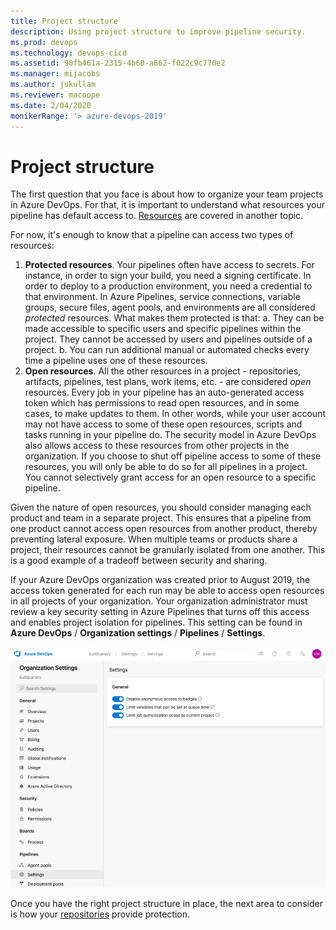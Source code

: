 ```yaml
---
title: Project structure
description: Using project structure to improve pipeline security.
ms.prod: devops
ms.technology: devops-cicd
ms.assetid: 90fb461a-2315-4b60-a662-f022c9c770e2
ms.manager: mijacobs
ms.author: jukullam
ms.reviewer: macoope
ms.date: 2/04/2020
monikerRange: '> azure-devops-2019'
---
```


# Project structure

The first question that you face is about how to organize your team projects in Azure DevOps.
For that, it is important to understand what resources your pipeline has default access to.
[Resources](resources.md) are covered in another topic.

For now, it's enough to know that a pipeline can access two types of resources:
1. **Protected resources**.
Your pipelines often have access to secrets.
For instance, in order to sign your build, you need a signing certificate.
In order to deploy to a production environment, you need a credential to that environment.
In Azure Pipelines, service connections, variable groups, secure files, agent pools, and environments are all considered *protected* resources.
What makes them protected is that:
  a. They can be made accessible to specific users and specific pipelines within the project.
  They cannot be accessed by users and pipelines outside of a project.
  b. You can run additional manual or automated checks every time a pipeline uses one of these resources.
2. **Open resources**.
All the other resources in a project - repositories, artifacts, pipelines, test plans, work items, etc. - are considered *open* resources.
Every job in your pipeline has an auto-generated access token which has permissions to read open resources, and in some cases, to make updates to them.
In other words, while your user account may not have access to some of these open resources, scripts and tasks running in your pipeline do.
The security model in Azure DevOps also allows access to these resources from other projects in the organization.
If you choose to shut off pipeline access to some of these resources, you will only be able to do so for all pipelines in a project.
You cannot selectively grant access for an open resource to a specific pipeline.

Given the nature of open resources, you should consider managing each product and team in a separate project.
This ensures that a pipeline from one product cannot access open resources from another product, thereby preventing lateral exposure.
When multiple teams or products share a project, their resources cannot be granularly isolated from one another.
This is a good example of a tradeoff between security and sharing.

If your Azure DevOps organization was created prior to August 2019, the access token generated for each run may be able to access open resources in all projects of your organization.
Your organization administrator must review a key security setting in Azure Pipelines that turns off this access and enables project isolation for pipelines.
This setting can be found in **Azure DevOps** / **Organization settings** / **Pipelines** / **Settings**.

![Screenshot of job authorization scope UI](media/job-auth-scope.png)

Once you have the right project structure in place, the next area to consider is how your [repositories](repos.md) provide protection.
